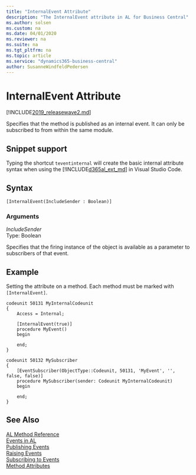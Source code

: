```yaml
---
title: "InternalEvent Attribute"
description: "The InternalEvent attribute in AL for Business Central"
ms.author: solsen
ms.custom: na
ms.date: 04/01/2020
ms.reviewer: na
ms.suite: na
ms.tgt_pltfrm: na
ms.topic: article
ms.service: "dynamics365-business-central"
author: SusanneWindfeldPedersen
---
```


# InternalEvent Attribute

[!INCLUDE[2019_releasewave2.md](../../includes/2019_releasewave2.md)]

Specifies that the method is published as an internal event. It can only be subscribed to from within the same module.

## Snippet support

Typing the shortcut `teventinternal` will create the basic internal attribute syntax when using the [!INCLUDE[d365al_ext_md](../../includes/d365al_ext_md.md)] in Visual Studio Code.

## Syntax  
```  
[InternalEvent(IncludeSender : Boolean)]
```
  
### Arguments  
*IncludeSender*  
Type: Boolean  

Specifies that the firing instance of the object is available as a parameter to subscribers of that event.

## Example
Setting the attribute on a method. Each method must be marked with `[InternalEvent]`.

```
codeunit 50131 MyInternalCodeunit
{
    Access = Internal;

    [InternalEvent(true)]
    procedure MyEvent()
    begin

    end;
}

codeunit 50132 MySubscriber
{
    [EventSubscriber(ObjectType::Codeunit, 50131, 'MyEvent', '', false, false)]
    procedure MySubscriber(sender: Codeunit MyInternalCodeunit)
    begin

    end;
}

```
 
## See Also

[AL Method Reference](../methods-auto/library.md)  
[Events in AL](../devenv-events-in-al.md)  
[Publishing Events](../devenv-publishing-events.md)   
[Raising Events](../devenv-raising-events.md)   
[Subscribing to Events](../devenv-subscribing-to-events.md)   
[Method Attributes](devenv-method-attributes.md)